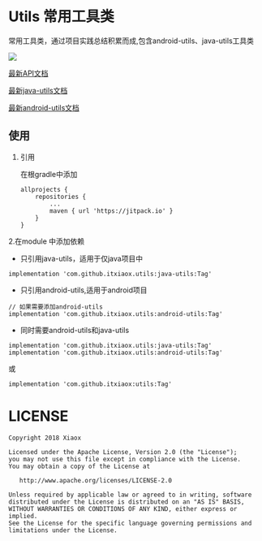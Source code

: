 #  Utils 常用工具类

常用工具类，通过项目实践总结积累而成,包含android-utils、java-utils工具类

[![](https://jitpack.io/v/itxiaox/utils.svg)](https://jitpack.io/#itxiaox/utils)

[最新API文档](https://javadoc.jitpack.io/com/github/itxiaox/utils/latest/javadoc/)

[最新java-utils文档](https://javadoc.jitpack.io/com/github/itxiaox/utils/java-utils/latest/javadoc/)

[最新android-utils文档](https://javadoc.jitpack.io/com/github/itxiaox/utils/android-utils/latest/javadoc/)
## 使用
 1. 引用

	在根gradle中添加
	```
	allprojects {
		repositories {
			...
			maven { url 'https://jitpack.io' }
		}
	}
	```
2.在module 中添加依赖
- 只引用java-utils，适用于仅java项目中

```
implementation 'com.github.itxiaox.utils:java-utils:Tag'
```
- 只引用android-utils,适用于android项目
```
// 如果需要添加android-utils
implementation 'com.github.itxiaox.utils:android-utils:Tag'
```
- 同时需要android-utils和java-utils

```
implementation 'com.github.itxiaox.utils:java-utils:Tag'
implementation 'com.github.itxiaox.utils:android-utils:Tag'
```
或
```
implementation 'com.github.itxiaox:utils:Tag'
```
 
# LICENSE

	Copyright 2018 Xiaox

	Licensed under the Apache License, Version 2.0 (the "License");
	you may not use this file except in compliance with the License.
	You may obtain a copy of the License at

	   http://www.apache.org/licenses/LICENSE-2.0

	Unless required by applicable law or agreed to in writing, software
	distributed under the License is distributed on an "AS IS" BASIS,
	WITHOUT WARRANTIES OR CONDITIONS OF ANY KIND, either express or implied.
	See the License for the specific language governing permissions and
	limitations under the License.

 
 
